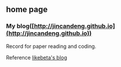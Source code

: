 ## home page

### My blog([http://jincandeng.github.io](http://jincandeng.github.io))

Record for paper reading and coding.

Reference [likebeta's blog](https://github.com/likebeta/blog)
